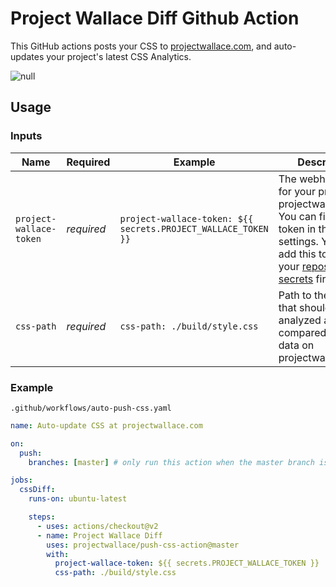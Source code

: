 # Project Wallace Diff Github Action

This GitHub actions posts your CSS to [projectwallace.com](https://www.projectwallace.com?ref=gh-diff-action), and auto-updates your project's latest CSS Analytics.

![null](https://repository-images.githubusercontent.com/256839387/bf395480-81c4-11ea-8821-2a7ff1d01063)

## Usage

### Inputs

| Name                    | Required   | Example                                                       | Description                                                                                                                                                                                                                                                                                                     |
| ----------------------- | ---------- | ------------------------------------------------------------- | --------------------------------------------------------------------------------------------------------------------------------------------------------------------------------------------------------------------------------------------------------------------------------------------------------------- |
| `project-wallace-token` | _required_ | `project-wallace-token: ${{ secrets.PROJECT_WALLACE_TOKEN }}` | The webhook token for your project on projectwallace.com. You can find this token in the project settings. You must add this token to your [repository secrets](https://help.github.com/en/actions/configuring-and-managing-workflows/creating-and-storing-encrypted-secrets#creating-encrypted-secrets) first! |
| `css-path`              | _required_ | `css-path: ./build/style.css`                                 | Path to the CSS file that should be analyzed and compared to the data on projectwallace.com.                                                                                                                                                                                                                    |  |

### Example

`.github/workflows/auto-push-css.yaml`

```yaml
name: Auto-update CSS at projectwallace.com

on:
  push:
    branches: [master] # only run this action when the master branch is updated

jobs:
  cssDiff:
    runs-on: ubuntu-latest

    steps:
      - uses: actions/checkout@v2
      - name: Project Wallace Diff
        uses: projectwallace/push-css-action@master
        with:
          project-wallace-token: ${{ secrets.PROJECT_WALLACE_TOKEN }}
          css-path: ./build/style.css
```
